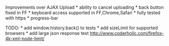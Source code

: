Improvements over AJAX Upload
	* ability to cancel uploading
	* back button fixed in FF
	* keyboard access supported in FF,Chrome,Safari
	* fully tested with https
	* progress-bar

TODO:
	* add window.history.back() to tests
	* add sizeLimit for supported browsers
	* add large json response test http://www.coderholic.com/firefox-4k-xml-node-limit/
